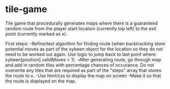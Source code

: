 # tile-game

Tile game that procedurally generates maps where there is a guaranteed random route from the player start location (currently top left) to the exit point (currently marked as x).

First steps:
-Refine/test algorithm for finding route (when backtracking store potential moves as part of the xybeen object for the location so they do not need to be worked out again. Use logic to jump back to last point where xybeen[position].validMoves > 1).
-After generating route, go through map and add in random tiles with percentage chances of occurance. Do not overwrite any tiles that are required as part of the "steps" array that stores the route to x.
-Use html/css to display the map on screen
-Make it so that the route is displayed on the map.
